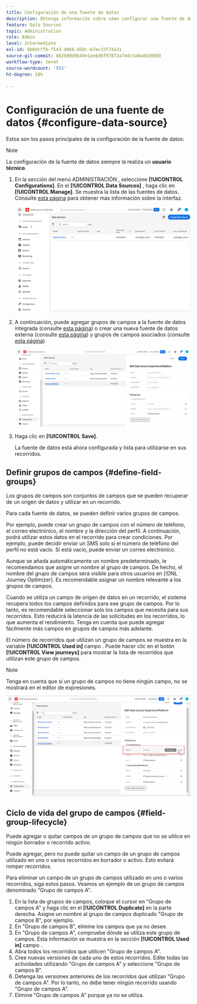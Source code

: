 ```yaml
---
title: Configuración de una fuente de datos
description: Obtenga información sobre cómo configurar una fuente de datos
feature: Data Sources
topic: Administration
role: Admin
level: Intermediate
exl-id: 9b0dcffb-f543-4066-850c-67ec33f74a31
source-git-commit: 882b99d9b49e1ae6d0f97872a74dc5a8a4639050
workflow-type: tm+mt
source-wordcount: '552'
ht-degree: 10%

---
```


# Configuración de una fuente de datos {#configure-data-source}

Estos son los pasos principales de la configuración de la fuente de datos:

>[!NOTE]
>
>La configuración de la fuente de datos siempre la realiza un **usuario técnico**.

1. En la sección del menú ADMINISTRACIÓN , seleccione **[!UICONTROL Configurations]**. En el  **[!UICONTROL Data Sources]** , haga clic en **[!UICONTROL Manage]**. Se muestra la lista de las fuentes de datos. Consulte [esta página](../start/user-interface.md) para obtener más información sobre la interfaz.

   ![](assets/journey18.png)

1. A continuación, puede agregar grupos de campos a la fuente de datos integrada (consulte [esta página](../datasource/adobe-experience-platform-data-source.md)) o crear una nueva fuente de datos externa (consulte [esta página](../datasource/external-data-sources.md)) y grupos de campos asociados (consulte [esta página](../datasource/configure-data-sources.md#define-field-groups)).

   ![](assets/journey23.png)

1. Haga clic en **[!UICONTROL Save]**.

   La fuente de datos está ahora configurada y lista para utilizarse en sus recorridos.

## Definir grupos de campos {#define-field-groups}

Los grupos de campos son conjuntos de campos que se pueden recuperar de un origen de datos y utilizar en un recorrido.

Para cada fuente de datos, se pueden definir varios grupos de campos.

Por ejemplo, puede crear un grupo de campos con el número de teléfono, el correo electrónico, el nombre y la dirección del perfil. A continuación, podrá utilizar estos datos en el recorrido para crear condiciones. Por ejemplo, puede decidir enviar un SMS solo si el número de teléfono del perfil no está vacío. Si está vacío, puede enviar un correo electrónico.

Aunque se añada automáticamente un nombre predeterminado, le recomendamos que asigne un nombre al grupo de campos. De hecho, el nombre del grupo de campos será visible para otros usuarios en [!DNL Journey Optimizer]. Es recomendable asignar un nombre relevante a los grupos de campos.

Cuando se utiliza un campo de origen de datos en un recorrido, el sistema recupera todos los campos definidos para ese grupo de campos. Por lo tanto, es recomendable seleccionar solo los campos que necesita para sus recorridos. Esto reducirá la latencia de las solicitudes en los recorridos, lo que aumenta el rendimiento. Tenga en cuenta que puede agregar fácilmente más campos en grupos de campos más adelante.

El número de recorridos que utilizan un grupo de campos se muestra en la variable **[!UICONTROL Used in]** campo . Puede hacer clic en el botón **[!UICONTROL View journeys]** para mostrar la lista de recorridos que utilizan este grupo de campos.

>[!NOTE]
>
>Tenga en cuenta que si un grupo de campos no tiene ningún campo, no se mostrará en el editor de expresiones.

![](assets/journey3bis.png)

## Ciclo de vida del grupo de campos {#field-group-lifecycle}

Puede agregar o quitar campos de un grupo de campos que no se utilice en ningún borrador o recorrido activo.

Puede agregar, pero no puede quitar un campo de un grupo de campos utilizado en uno o varios recorridos en borrador o activo. Esto evitará romper recorridos.

Para eliminar un campo de un grupo de campos utilizado en uno o varios recorridos, siga estos pasos. Veamos un ejemplo de un grupo de campos denominado &quot;Grupo de campos A&quot;.

1. En la lista de grupos de campos, coloque el cursor en &quot;Grupo de campos A&quot; y haga clic en el **[!UICONTROL Duplicate]** en la parte derecha. Asigne un nombre al grupo de campos duplicado &quot;Grupo de campos B&quot;, por ejemplo.
1. En &quot;Grupo de campos B&quot;, elimine los campos que ya no desee.
1. En &quot;Grupo de campos A&quot;, compruebe dónde se utiliza este grupo de campos. Esta información se muestra en la sección **[!UICONTROL Used in]** campo .
1. Abra todos los recorridos que utilicen &quot;Grupo de campos A&quot;.
1. Cree nuevas versiones de cada uno de estos recorridos. Edite todas las actividades utilizando &quot;Grupo de campos A&quot; y seleccione &quot;Grupo de campos B&quot;.
1. Detenga las versiones anteriores de los recorridos que utilizan &quot;Grupo de campos A&quot;. Por lo tanto, no debe tener ningún recorrido usando &quot;Grupo de campos A&quot;.
1. Elimine &quot;Grupo de campos A&quot; porque ya no se utiliza.
